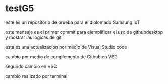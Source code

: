 # testG5
este es un repositorio de prueba para el diplomado Samsung IoT

este mensaje es el primer commit para ejemplificar el uso de githubdesktop y mostrar las logicas de git

esta es una actualizacion por medio de Visual Studio code


cambio por medio de complemento de Github en VSC

segundo cambio en VSC


cambio realizado por terminal

